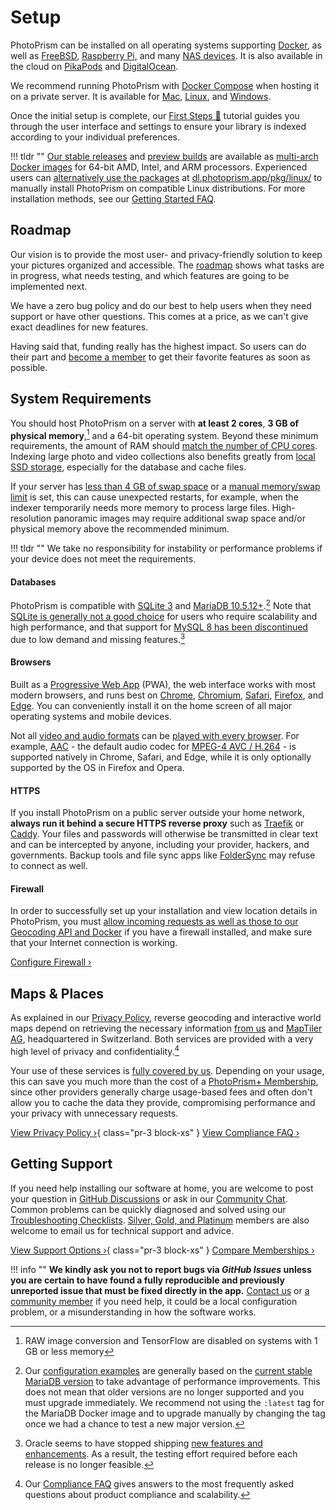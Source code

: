 # Setup

PhotoPrism can be installed on all operating systems supporting [Docker](https://store.docker.com/search?type=edition&offering=community), as well as [FreeBSD](ports/freebsd.md), [Raspberry Pi](raspberry-pi.md), and many [NAS devices](nas/synology.md). It is also available in the cloud on [PikaPods](cloud/pikapods.md) and [DigitalOcean](cloud/digitalocean.md).

We recommend running PhotoPrism with [Docker Compose](docker-compose.md) when hosting it on a private server. It is available for [Mac](https://docs.docker.com/desktop/install/mac-install/), [Linux](troubleshooting/docker.md#installation), and [Windows](https://docs.docker.com/desktop/install/windows-install/).

Once the initial setup is complete, our [First Steps 👣](../user-guide/first-steps.md) tutorial guides you through the user interface and settings to ensure your library is indexed according to your individual preferences.

!!! tldr ""
    [Our stable releases](../release-notes.md) and [preview builds](updates.md#development-preview) are available as [multi-arch Docker images](https://hub.docker.com/r/photoprism/photoprism/tags) for 64-bit AMD, Intel, and ARM processors. Experienced users can [alternatively use the packages](faq.md#installation-packages) at [dl.photoprism.app/pkg/linux/](https://dl.photoprism.app/pkg/linux/README.html) to manually install PhotoPrism on compatible Linux distributions. For more installation methods, see our [Getting Started FAQ](faq.md#how-can-i-install-photoprism-without-docker).

## Roadmap

Our vision is to provide the most user- and privacy-friendly solution to keep your pictures organized and accessible.
The [roadmap](https://link.photoprism.app/roadmap) shows what tasks are in progress, 
what needs testing, and which features are going to be implemented next.

We have a zero bug policy and do our best to help users when they need support or have other questions.
This comes at a price, as we can't give exact deadlines for new features.

Having said that, funding really has the highest impact. So users can do their part and
[become a member](https://www.photoprism.app/membership) to get their favorite features as soon as possible.

## System Requirements

You should host PhotoPrism on a server with **at least 2 cores**, **3 GB of physical memory**,[^1] and
a 64-bit operating system. Beyond these minimum requirements, the amount of RAM should [match the number of CPU cores](troubleshooting/performance.md#memory). Indexing large photo and video collections also benefits greatly from [local SSD storage](troubleshooting/performance.md#storage), especially for the database and cache files.

If your server has [less than 4 GB of swap space](troubleshooting/docker.md#adding-swap) or a [manual
memory/swap limit](faq.md#why-is-my-configured-memory-limit-exceeded-when-indexing-even-though-photoprism-doesnt-actually-seem-to-use-that-much-memory) is set, this can cause unexpected restarts, for example, when the indexer temporarily
needs more memory to process large files. High-resolution panoramic images may require additional swap space
and/or physical memory above the recommended minimum.

!!! tldr ""
    We take no responsibility for instability or performance problems if your device does not meet the requirements.

#### Databases ####

PhotoPrism is compatible with [SQLite 3](https://www.sqlite.org/) and [MariaDB 10.5.12+](https://mariadb.org/).[^2] Note that [SQLite is generally not a good choice](troubleshooting/sqlite.md) for users who require scalability and high performance, and that support for [MySQL 8 has been discontinued](https://github.com/photoprism/photoprism/issues/1764) due to low demand and missing features.[^3]

#### Browsers ####

Built as a [Progressive Web App](../user-guide/pwa.md) (PWA), the web interface works with most modern browsers, and runs best on [Chrome](https://www.google.com/chrome/), [Chromium](https://www.chromium.org/getting-involved/download-chromium), [Safari](https://www.apple.com/safari/), [Firefox](https://www.mozilla.org/en-US/firefox/all/#product-desktop-release), and [Edge](https://www.microsoft.com/en-us/edge).
You can conveniently install it on the home screen of all major operating systems and mobile devices.

Not all [video and audio formats](https://caniuse.com/?search=video%20format) can be [played with every browser](troubleshooting/browsers.md). For example, [AAC](https://caniuse.com/aac "Advanced Audio Coding") - the default audio codec for [MPEG-4 AVC / H.264](https://caniuse.com/avc "Advanced Video Coding") - is supported natively in Chrome, Safari, and Edge, while it is only optionally supported by the OS in Firefox and Opera.

#### HTTPS ####

If you install PhotoPrism on a public server outside your home network, **always run it behind a secure HTTPS reverse proxy** such as [Traefik](proxies/traefik.md) or [Caddy](proxies/caddy-2.md).
Your files and passwords will otherwise be transmitted in clear text and can be intercepted by anyone, 
including your provider, hackers, and governments. Backup tools and file sync apps like [FolderSync](https://foldersync.io/docs/faq/#https-connection-errors) 
may refuse to connect as well.

#### Firewall ####

In order to successfully set up your installation and view location details in PhotoPrism, you must [allow incoming requests as well as those to our Geocoding API and Docker](troubleshooting/firewall.md) if you have a firewall installed, and make sure that your Internet connection is working.

[Configure Firewall ›](troubleshooting/firewall.md)

## Maps & Places

As explained in our [Privacy Policy](https://www.photoprism.app/privacy#section-7), reverse geocoding and interactive world maps depend on retrieving the necessary information [from us](https://www.photoprism.app/contact) and [MapTiler AG](https://www.maptiler.com/contacts/), headquartered in Switzerland. Both services are provided with a very high level of privacy and confidentiality.[^4]

Your use of these services is [fully covered by us](faq.md#are-the-keys-for-using-interactive-world-maps-provided-free-of-charge). Depending on your usage, this can save you much more than the cost of a [PhotoPrism+ Membership](https://www.photoprism.app/membership), since other providers generally charge usage-based fees and often don't allow you to cache the data they provide, compromising performance and your privacy with unnecessary requests.

[View Privacy Policy ›](https://www.photoprism.app/privacy#section-7){ class="pr-3 block-xs" } [View Compliance FAQ ›](https://www.photoprism.app/kb/compliance-faq#privacy)

## Getting Support

If you need help installing our software at home, you are welcome to post your question in [GitHub Discussions](https://link.photoprism.app/discussions) or ask in our [Community Chat](https://link.photoprism.app/chat).
Common problems can be quickly diagnosed and solved using our [Troubleshooting Checklists](https://docs.photoprism.app/getting-started/troubleshooting/). [Silver, Gold, and Platinum](https://link.photoprism.app/membership) members are also welcome to email us for technical support and advice.

[View Support Options ›](https://www.photoprism.app/kb/getting-support){ class="pr-3 block-xs" } [Compare Memberships ›](https://link.photoprism.app/membership)

!!! info ""
    **We kindly ask you not to report bugs via *GitHub Issues* unless you are certain to have found a fully reproducible and previously unreported issue that must be fixed directly in the app.**
    [Contact us](https://www.photoprism.app/contact) or [a community member](https://link.photoprism.app/discussions)
    if you need help, it could be a local configuration problem, or a misunderstanding in how the software works.

[^1]: RAW image conversion and TensorFlow are disabled on systems with 1 GB or less memory
[^2]: Our [configuration examples](https://dl.photoprism.app/docker/) are generally based on the [current stable MariaDB version](https://mariadb.com/kb/en/mariadb-server-release-dates/) to take advantage of performance improvements. This does not mean that older versions are no longer supported and you must upgrade immediately. We recommend not using the `:latest` tag for the MariaDB Docker image and to upgrade manually by changing the tag once we had a chance to test a new major version.
[^3]: Oracle seems to have stopped shipping [new features and enhancements](https://github.com/photoprism/photoprism/issues/1764). As a result, the testing effort required before each release is no longer feasible.
[^4]: Our [Compliance FAQ](https://www.photoprism.app/kb/compliance-faq#privacy) gives answers to the most frequently asked questions about product compliance and scalability.